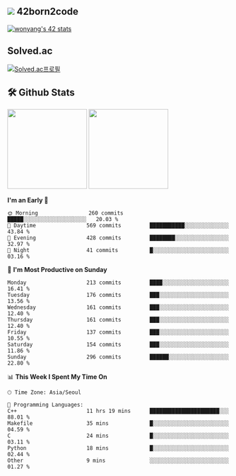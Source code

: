 
## <img src="https://img.shields.io/badge/-000000?style=flat&logo=42&logoColor=white"> 42born2code
[![wonyang's 42 stats](https://badge42.vercel.app/api/v2/cl5nhe5b6007809kydha7ht42/stats?cursusId=21&coalitionId=88)](https://profile.intra.42.fr/users/wonyang)

## Solved.ac
[![Solved.ac프로필](http://mazassumnida.wtf/api/v2/generate_badge?boj=bennyws)](https://solved.ac/bennyws)

## 🛠️ Github Stats
<p>
  <img height="180em" src="https://github-readme-stats-veggie-garden.vercel.app/api?username=gemstoneyang&show_icons=true&include_all_commits=true&bg_color=30,e96443,904e95&title_color=fff&text_color=fff">
  <img height="180em" src="https://github-readme-stats-veggie-garden.vercel.app/api/top-langs/?username=gemstoneyang&layout=compact&bg_color=30,e96443,904e95&title_color=fff&text_color=fff">
</p>

<!--START_SECTION:waka-->
**I'm an Early 🐤** 

```text
🌞 Morning                260 commits         █████░░░░░░░░░░░░░░░░░░░░   20.03 % 
🌆 Daytime                569 commits         ███████████░░░░░░░░░░░░░░   43.84 % 
🌃 Evening                428 commits         ████████░░░░░░░░░░░░░░░░░   32.97 % 
🌙 Night                  41 commits          █░░░░░░░░░░░░░░░░░░░░░░░░   03.16 % 
```
📅 **I'm Most Productive on Sunday** 

```text
Monday                   213 commits         ████░░░░░░░░░░░░░░░░░░░░░   16.41 % 
Tuesday                  176 commits         ███░░░░░░░░░░░░░░░░░░░░░░   13.56 % 
Wednesday                161 commits         ███░░░░░░░░░░░░░░░░░░░░░░   12.40 % 
Thursday                 161 commits         ███░░░░░░░░░░░░░░░░░░░░░░   12.40 % 
Friday                   137 commits         ███░░░░░░░░░░░░░░░░░░░░░░   10.55 % 
Saturday                 154 commits         ███░░░░░░░░░░░░░░░░░░░░░░   11.86 % 
Sunday                   296 commits         ██████░░░░░░░░░░░░░░░░░░░   22.80 % 
```


📊 **This Week I Spent My Time On** 

```text
🕑︎ Time Zone: Asia/Seoul

💬 Programming Languages: 
C++                      11 hrs 19 mins      ██████████████████████░░░   88.01 % 
Makefile                 35 mins             █░░░░░░░░░░░░░░░░░░░░░░░░   04.59 % 
C                        24 mins             █░░░░░░░░░░░░░░░░░░░░░░░░   03.11 % 
Python                   18 mins             █░░░░░░░░░░░░░░░░░░░░░░░░   02.44 % 
Other                    9 mins              ░░░░░░░░░░░░░░░░░░░░░░░░░   01.27 % 
```


<!--END_SECTION:waka-->

